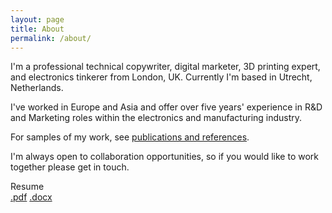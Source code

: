 ```yaml
---
layout: page
title: About
permalink: /about/
---
```


I'm a professional technical copywriter, digital marketer, 3D printing expert, and electronics tinkerer from London, UK. Currently I'm based in Utrecht, Netherlands.

I've worked in Europe and Asia and offer over five years' experience in R&D and Marketing roles within the electronics and manufacturing industry.

For samples of my work, see [publications and references]().

I'm always open to collaboration opportunities, so if you would like to work together please get in touch.

Resume<BR>
[.pdf]() [.docx]()

<!-- This is the base Jekyll theme. You can find out more info about customizing your Jekyll theme, as well as basic Jekyll usage documentation at [jekyllrb.com](https://jekyllrb.com/)

You can find the source code for Minima at GitHub:
[jekyll][jekyll-organization] /
[minima](https://github.com/jekyll/minima)

You can find the source code for Jekyll at GitHub:
[jekyll][jekyll-organization] /
[jekyll](https://github.com/jekyll/jekyll)


[jekyll-organization]: https://github.com/jekyll -->
